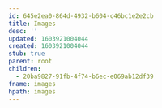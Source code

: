 ```yaml
---
id: 645e2ea0-864d-4932-b604-c46bc1e2e2cb
title: Images
desc: ''
updated: 1603921004044
created: 1603921004044
stub: true
parent: root
children:
  - 20ba9827-91fb-4f74-b6ec-e069ab12df39
fname: images
hpath: images
---
```



